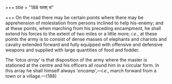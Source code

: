 +++
title = "188 यतश् च"

+++
On the road there may be certain points where there may be apprehension
of molestation from persons inclined to help his-enemy; and at these
points, when marching from his preceding encampment, he shall extend his
forces to the extent of two miles or a little more; *i.e*., at these
points the army is to consist of dense masses of elephants and chariots
and cavalry extended forward and fully equipped with offensive and
defensive weapons and supplied with large quantities of food and fodder.

The ‘*lotus array*’ is that disposition of the army where the master is
stationed at the centre and his officers all round him in a circular
form. In this array he shall himself always ‘*encamp*’,—*i.e*., march
forward from a town or a village.—(188)


